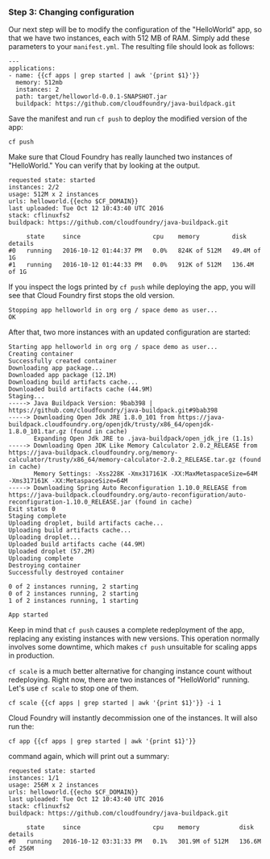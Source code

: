 ### Step 3: Changing configuration

Our next step will be to modify the configuration of the "HelloWorld" app, so that we have two instances, 
each with 512 MB of RAM. Simply add these parameters to your `manifest.yml`. The resulting file should look as follows:

	---
	applications:
	- name: {{cf apps | grep started | awk '{print $1}'}}
	  memory: 512mb
	  instances: 2
	  path: target/helloworld-0.0.1-SNAPSHOT.jar
	  buildpack: https://github.com/cloudfoundry/java-buildpack.git

Save the manifest and run `cf push` to deploy the modified version of the app:

	cf push
	
Make sure that Cloud Foundry has really launched two instances of "HelloWorld." You can verify that by looking at the output.

	requested state: started
	instances: 2/2
	usage: 512M x 2 instances
	urls: helloworld.{{echo $CF_DOMAIN}}
	last uploaded: Tue Oct 12 10:43:40 UTC 2016
	stack: cflinuxfs2
	buildpack: https://github.com/cloudfoundry/java-buildpack.git
	
	     state     since                    cpu    memory         disk           details
	#0   running   2016-10-12 01:44:37 PM   0.0%   824K of 512M   49.4M of 1G
	#1   running   2016-10-12 01:44:33 PM   0.0%   912K of 512M   136.4M of 1G
	
If you inspect the logs printed by `cf push` while deploying the app, you will see that Cloud Foundry first stops the old version.

	Stopping app helloworld in org org / space demo as user...
	OK
	
After that, two more instances with an updated configuration are started:

	Starting app helloworld in org org / space demo as user...
	Creating container
	Successfully created container
	Downloading app package...
	Downloaded app package (12.1M)
	Downloading build artifacts cache...
	Downloaded build artifacts cache (44.9M)
	Staging...
	-----> Java Buildpack Version: 9bab398 | https://github.com/cloudfoundry/java-buildpack.git#9bab398
	-----> Downloading Open Jdk JRE 1.8.0_101 from https://java-buildpack.cloudfoundry.org/openjdk/trusty/x86_64/openjdk-1.8.0_101.tar.gz (found in cache)
	       Expanding Open Jdk JRE to .java-buildpack/open_jdk_jre (1.1s)
	-----> Downloading Open JDK Like Memory Calculator 2.0.2_RELEASE from https://java-buildpack.cloudfoundry.org/memory-calculator/trusty/x86_64/memory-calculator-2.0.2_RELEASE.tar.gz (found in cache)
	       Memory Settings: -Xss228K -Xmx317161K -XX:MaxMetaspaceSize=64M -Xms317161K -XX:MetaspaceSize=64M
	-----> Downloading Spring Auto Reconfiguration 1.10.0_RELEASE from https://java-buildpack.cloudfoundry.org/auto-reconfiguration/auto-reconfiguration-1.10.0_RELEASE.jar (found in cache)
	Exit status 0
	Staging complete
	Uploading droplet, build artifacts cache...
	Uploading build artifacts cache...
	Uploading droplet...
	Uploaded build artifacts cache (44.9M)
	Uploaded droplet (57.2M)
	Uploading complete
	Destroying container
	Successfully destroyed container
	
	0 of 2 instances running, 2 starting
	0 of 2 instances running, 2 starting
	1 of 2 instances running, 1 starting
	
	App started

Keep in mind that `cf push` causes a complete redeployment of the app, replacing any existing instances with new versions. This operation normally involves some downtime, which makes `cf push` unsuitable for scaling apps in production. 

`cf scale` is a much better alternative for changing instance count without redeploying. Right now, there are two instances of "HelloWorld" running. Let's use `cf scale` to stop one of them.

	cf scale {{cf apps | grep started | awk '{print $1}'}} -i 1
	
Cloud Foundry will instantly decommission one of the instances. It will also run the:

    cf app {{cf apps | grep started | awk '{print $1}'}} 

command again, which will print out a summary:

	requested state: started
	instances: 1/1
	usage: 256M x 2 instances
	urls: helloworld.{{echo $CF_DOMAIN}}
	last uploaded: Tue Oct 12 10:43:40 UTC 2016
	stack: cflinuxfs2
	buildpack: https://github.com/cloudfoundry/java-buildpack.git
	
	     state     since                    cpu    memory           disk             details
	#0   running   2016-10-12 03:31:33 PM   0.1%   301.9M of 512M   136.6M of 256M

